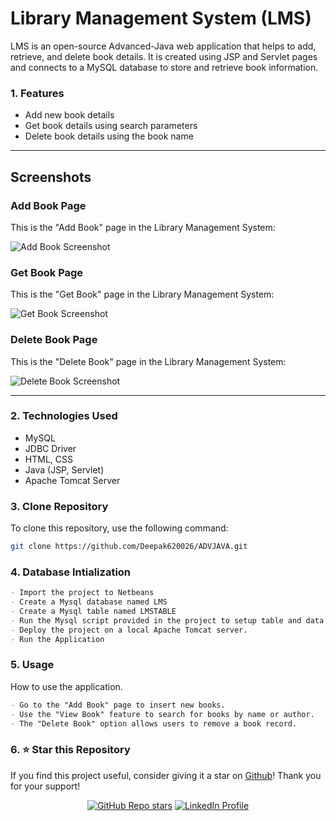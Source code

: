 # Library Management System (LMS)

LMS is an open-source Advanced-Java web application that helps to add, retrieve, and delete book details. It is created using JSP and Servlet pages and connects to a MySQL database to store and retrieve book information.

### 1. Features
- Add new book details
- Get book details using search parameters
- Delete book details using the book name

---

## Screenshots

### Add Book Page
This is the "Add Book" page in the Library Management System:

![Add Book Screenshot](Library%20Management%20System/build/web/LMS%20ADD%20BOOK.png)

### Get Book Page
This is the "Get Book" page in the Library Management System:

![Get Book Screenshot](Library%20Management%20System/build/web/LMS%20GET%20BOOK.png)

### Delete Book Page
This is the "Delete Book" page in the Library Management System:

![Delete Book Screenshot](Library%20Management%20System/build/web/LMS%20DELETE%20BOOK.png)

---

### 2. Technologies Used
- MySQL
- JDBC Driver
- HTML, CSS
- Java (JSP, Servlet)
- Apache Tomcat Server

### 3. Clone Repository
To clone this repository, use the following command:
```bash
git clone https://github.com/Deepak620026/ADVJAVA.git
```
### 4. Database Intialization
```markdown
- Import the project to Netbeans
- Create a Mysql database named LMS
- Create a Mysql table named LMSTABLE
- Run the Mysql script provided in the project to setup table and data
- Deploy the project on a local Apache Tomcat server.
- Run the Application
```

### 5. Usage
How to use the application.
```markdown
- Go to the "Add Book" page to insert new books.
- Use the "View Book" feature to search for books by name or author.
- The "Delete Book" option allows users to remove a book record.
```
### 6. ⭐️ Star this Repository
If you find this project useful, consider giving it a star on [Github](https://github.com/harshpathak-19/Advance-java.git)! Thank you for your support!
<div align="center">
  <a href="https://github.com/vinitk09/Advance-Java/stargazers"><img alt="GitHub Repo stars" src="https://img.shields.io/github/stars/harshpathak-19/Advance-Java"></a>

  <a href="https://www.linkedin.com/in/harshraj-3aa622258/">
    <img alt="LinkedIn Profile" src="https://img.shields.io/badge/LinkedIn-Profile-blue">
  </a><!--   <a href="https://github.com/yourusername/yourrepository/blob/main/LICENSE"><img alt="License" src="https://img.shields.io/badge/license-MIT-blue"></a> -->
</div>



